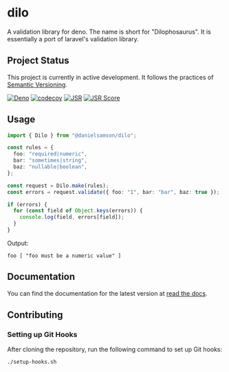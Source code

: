 # dilo

A validation library for deno. The name is short for "Dilophosaurus". It is
essentially a port of laravel's validation library.

## Project Status

This project is currently in active development. It follows the practices of
[Semantic Versioning](https://semver.org/).

[![Deno](https://github.com/daniel-samson/dilo/actions/workflows/deno.yml/badge.svg)](https://github.com/daniel-samson/dilo/actions/workflows/deno.yml)
[![codecov](https://codecov.io/gh/daniel-samson/dilo/graph/badge.svg?token=tIzOnJXw1G)](https://codecov.io/gh/daniel-samson/dilo)
[![JSR](https://jsr.io/badges/@danielsamson/dilo)](https://jsr.io/@danielsamson/dilo)
[![JSR Score](https://jsr.io/badges/@danielsamson/dilo/score)](https://jsr.io/@danielsamson/dilo>)

## Usage

```ts
import { Dilo } from "@danielsamson/dilo";

const rules = {
  foo: "required|numeric",
  bar: "sometimes|string",
  baz: "nullable|boolean",
};

const request = Dilo.make(rules);
const errors = request.validate({ foo: "1", bar: "bar", baz: true });

if (errors) {
  for (const field of Object.keys(errors)) {
    console.log(field, errors[field]);
  }
}
```

Output:

```shell
foo [ "foo must be a numeric value" ]
```

## Documentation

You can find the documentation for the latest version at
[read the docs](https://dilo.readthedocs.io/en/latest/).

## Contributing

### Setting up Git Hooks

After cloning the repository, run the following command to set up Git hooks:

```bash
./setup-hooks.sh
```
